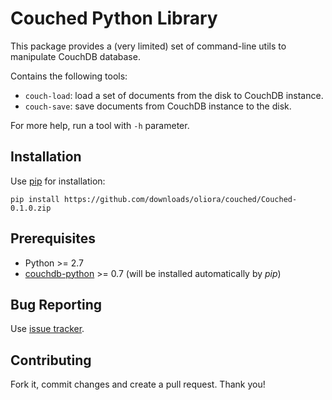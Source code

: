 Couched Python Library
======================

This package provides a (very limited) set of command-line utils to manipulate CouchDB database.

Contains the following tools:
* `couch-load`: load a set of documents from the disk to CouchDB instance.
* `couch-save`: save documents from CouchDB instance to the disk.

For more help, run a tool with `-h` parameter.


Installation
------------

Use [pip](http://www.pip-installer.org/en/latest/installing.html) for installation:

`pip install https://github.com/downloads/oliora/couched/Couched-0.1.0.zip`


Prerequisites
-------------

* Python >= 2.7
* [couchdb-python](http://code.google.com/p/couchdb-python/) >= 0.7 (will be installed automatically by _pip_)


Bug Reporting
-------------

Use [issue tracker](https://github.com/oliora/couched/issues).


Contributing
------------

Fork it, commit changes and create a pull request. Thank you!